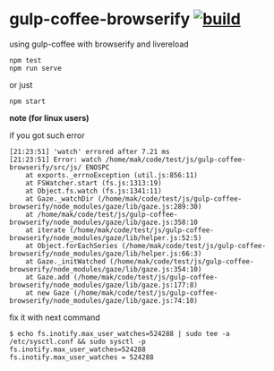gulp-coffee-browserify [![build](https://travis-ci.org/daggerok/gulp-coffee-browserify.svg?branch=master)](https://travis-ci.org/daggerok/gulp-coffee-browserify)
=============

using gulp-coffee with browserify and livereload

```shell
npm test
npm run serve
```

or just

```shell
npm start
```

**note (for linux users)**

if you got such error

```shell
[21:23:51] 'watch' errored after 7.21 ms
[21:23:51] Error: watch /home/mak/code/test/js/gulp-coffee-browserify/src/js/ ENOSPC
    at exports._errnoException (util.js:856:11)
    at FSWatcher.start (fs.js:1313:19)
    at Object.fs.watch (fs.js:1341:11)
    at Gaze._watchDir (/home/mak/code/test/js/gulp-coffee-browserify/node_modules/gaze/lib/gaze.js:289:30)
    at /home/mak/code/test/js/gulp-coffee-browserify/node_modules/gaze/lib/gaze.js:358:10
    at iterate (/home/mak/code/test/js/gulp-coffee-browserify/node_modules/gaze/lib/helper.js:52:5)
    at Object.forEachSeries (/home/mak/code/test/js/gulp-coffee-browserify/node_modules/gaze/lib/helper.js:66:3)
    at Gaze._initWatched (/home/mak/code/test/js/gulp-coffee-browserify/node_modules/gaze/lib/gaze.js:354:10)
    at Gaze.add (/home/mak/code/test/js/gulp-coffee-browserify/node_modules/gaze/lib/gaze.js:177:8)
    at new Gaze (/home/mak/code/test/js/gulp-coffee-browserify/node_modules/gaze/lib/gaze.js:74:10)
```

fix it with next command

```shell
$ echo fs.inotify.max_user_watches=524288 | sudo tee -a /etc/sysctl.conf && sudo sysctl -p
fs.inotify.max_user_watches=524288
fs.inotify.max_user_watches = 524288
```
